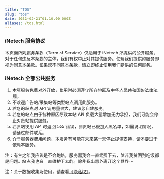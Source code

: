 ```yaml
---
title: "TOS"
slug: "tos"
date: 2022-03-21T01:10:00.000Z
aliases: /tos.html
---
```


### iNetech 服务协议
  本页面所列服务条款（Term of Service）仅适用于 iNetech 所提供的公开服务。对于任何违反本条款的主体，我们有权中止对其提供服务。使用我们提供的服务即视为同意本条款。如果您不同意本条款，请立即终止使用我们提供的任何服务。

### iNetech 全部公共服务
1. 本项服务免费对外开放，使用时必须遵守所在地区及中华人民共和国的法律法规。
2. 不欢迎广告站/采集站等类型站点调用此服务。
3. 若您的站点对 API 调用量很大，建议您自建服务。
4. 若您的站点由于各种原因导致本站 API 负载大量增加无力承担，我们可能会停止对贵站提供服务。
5. 若贵站使用 API 时返回 555 错误，则贵站已被加入黑名单，如需说明情况，请通过邮件联系。
6. 介于服务器费用问题，本服务有可能在未来某一天停止提供支持，请不要过于依赖本服务。

注：有生之年我应该是不会跑路，服务器我会一直续费下去，除非我贫困到吃饭都是问题。站点我也会一直维护下去的。除非我出意外离开这个世界～

注：关于数据收集及使用，请查看[《隐私权》][2]。


  [1]: https://status.inetech.fun/
  [2]: https://blog.inetech.fun/privacy.html
